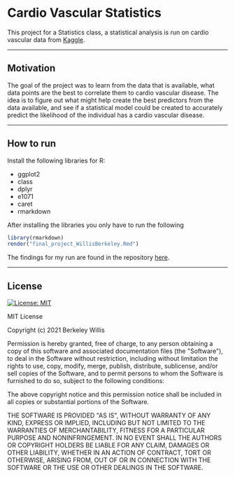 # Cardio Vascular Statistics

This project for a Statistics class, a statistical analysis is run on cardio vascular data from [Kaggle](https://www.kaggle.com/sulianova/cardiovascular-disease-dataset).

---

## Motivation

The goal of the project was to learn from the data that is available, what data points are the best to correlate them to cardio vascular disease. The idea is to figure out what might help create the best predictors from the data available, and see if a statistical model could be created to accurately predict the likelihood of the individual has a cardio vascular disease.

---

## How to run

Install the following libraries for R:
* ggplot2
* class
* dplyr
* e1071
* caret
* rmarkdown

After installing the libraries you only have to run the following
```R
library(rmarkdown)
render("final_project_WillisBerkeley.Rmd")
```

The findings for my run are found in the repository [here](final_project_WillisBerkeley.docx).

---

## License

[![License: MIT](https://img.shields.io/badge/License-MIT-yellow.svg)](https://opensource.org/licenses/MIT)


MIT License

Copyright (c) 2021 Berkeley Willis

Permission is hereby granted, free of charge, to any person obtaining a copy
of this software and associated documentation files (the "Software"), to deal
in the Software without restriction, including without limitation the rights
to use, copy, modify, merge, publish, distribute, sublicense, and/or sell
copies of the Software, and to permit persons to whom the Software is
furnished to do so, subject to the following conditions:

The above copyright notice and this permission notice shall be included in all
copies or substantial portions of the Software.

THE SOFTWARE IS PROVIDED "AS IS", WITHOUT WARRANTY OF ANY KIND, EXPRESS OR
IMPLIED, INCLUDING BUT NOT LIMITED TO THE WARRANTIES OF MERCHANTABILITY,
FITNESS FOR A PARTICULAR PURPOSE AND NONINFRINGEMENT. IN NO EVENT SHALL THE
AUTHORS OR COPYRIGHT HOLDERS BE LIABLE FOR ANY CLAIM, DAMAGES OR OTHER
LIABILITY, WHETHER IN AN ACTION OF CONTRACT, TORT OR OTHERWISE, ARISING FROM,
OUT OF OR IN CONNECTION WITH THE SOFTWARE OR THE USE OR OTHER DEALINGS IN THE
SOFTWARE.
